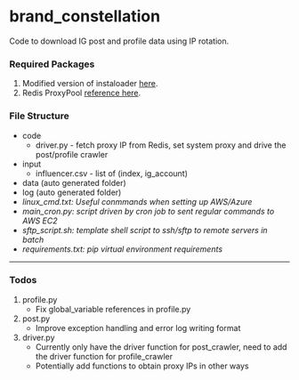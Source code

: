 # brand_constellation
Code to download IG post and profile data using IP rotation.

### Required Packages
1. Modified version of instaloader [here](https://github.com/kzCassie/instaloader.git@27340f87be2bb2efa9e04090952aa4d7755bea58#egg=instaloader "GitHub Repo").
2. Redis ProxyPool [reference here](https://github.com/Python3WebSpider/ProxyPool "ProxyPool").

### File Structure
* code
  * driver.py - fetch proxy IP from Redis, set system proxy and drive the post/profile crawler
* input
  * influencer.csv - list of (index, ig_account)
* data (auto generated folder)
* log (auto generated folder)
* _linux_cmd.txt: Useful conmmands when setting up AWS/Azure_
* _main_cron.py: script driven by cron job to sent regular commands to AWS EC2_
* _sftp_script.sh: template shell script to ssh/sftp to remote servers in batch_
* _requirements.txt: pip virtual environment requirements_

___
### Todos
1. profile.py
   * Fix global_variable references in profile.py
2. post.py
   * Improve exception handling and error log writing format
2. driver.py
   * Currently only have the driver function for post_crawler, need to add the driver function for profile_crawler
   * Potentially add functions to obtain proxy IPs in other ways
  



